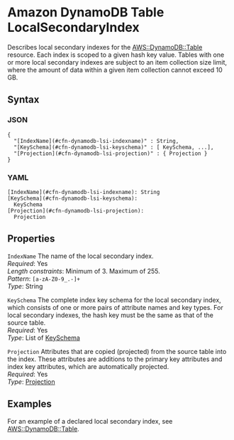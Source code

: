 # Amazon DynamoDB Table LocalSecondaryIndex<a name="aws-properties-dynamodb-lsi"></a>

Describes local secondary indexes for the [AWS::DynamoDB::Table](aws-resource-dynamodb-table.md) resource\. Each index is scoped to a given hash key value\. Tables with one or more local secondary indexes are subject to an item collection size limit, where the amount of data within a given item collection cannot exceed 10 GB\.

## Syntax<a name="w13ab1c21c10d108c14c37b5"></a>

### JSON<a name="aws-properties-dynamodb-lsi-syntax.json"></a>

```
{
  "[IndexName](#cfn-dynamodb-lsi-indexname)" : String,
  "[KeySchema](#cfn-dynamodb-lsi-keyschema)" : [ KeySchema, ...],                           
  "[Projection](#cfn-dynamodb-lsi-projection)" : { Projection }
}
```

### YAML<a name="aws-properties-dynamodb-lsi-syntax.yaml"></a>

```
[IndexName](#cfn-dynamodb-lsi-indexname): String
[KeySchema](#cfn-dynamodb-lsi-keyschema):
  KeySchema                           
[Projection](#cfn-dynamodb-lsi-projection):
  Projection
```

## Properties<a name="w13ab1c21c10d108c14c37b7"></a>

`IndexName`  <a name="cfn-dynamodb-lsi-indexname"></a>
The name of the local secondary index\.   
*Required*: Yes  
*Length constraints*: Minimum of 3\. Maximum of 255\.  
*Pattern*: `[a-zA-Z0-9_.-]+`  
*Type*: String

`KeySchema`  <a name="cfn-dynamodb-lsi-keyschema"></a>
The complete index key schema for the local secondary index, which consists of one or more pairs of attribute names and key types\. For local secondary indexes, the hash key must be the same as that of the source table\.  
*Required*: Yes  
*Type*: List of [KeySchema](aws-properties-dynamodb-keyschema.md)

`Projection`  <a name="cfn-dynamodb-lsi-projection"></a>
Attributes that are copied \(projected\) from the source table into the index\. These attributes are additions to the primary key attributes and index key attributes, which are automatically projected\.  
*Required*: Yes  
*Type*: [Projection](aws-properties-dynamodb-projectionobject.md)

## Examples<a name="w13ab1c21c10d108c14c37b9"></a>

For an example of a declared local secondary index, see [AWS::DynamoDB::Table](aws-resource-dynamodb-table.md)\.